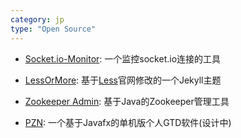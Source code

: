```yaml
---
category: jp
type: "Open Source"
---
```


* <a href="https://github.com/luoyan35714/Socket.io-Monitor" target="_blank">Socket.io-Monitor</a>: 一个监控socket.io连接的工具

* <a href="https://github.com/luoyan35714/LessOrMore" target="_blank">LessOrMore</a>: 基于[Less](http://lesscss.cn/)官网修改的一个Jekyll主题

* <a href="https://github.com/luoyan35714/zookeeper_admin" target="_blank">Zookeeper Admin</a>: 基于Java的Zookeeper管理工具

* <a href="https://github.com/WOLFLY/pzn" target="_blank">PZN</a>: 一个基于Javafx的单机版个人GTD软件(设计中)
